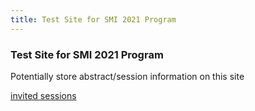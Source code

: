```yaml
---
title: Test Site for SMI 2021 Program
---
```

### Test Site for SMI 2021 Program

Potentially store abstract/session information on this site

[invited sessions](docs/ses-invited.md)

